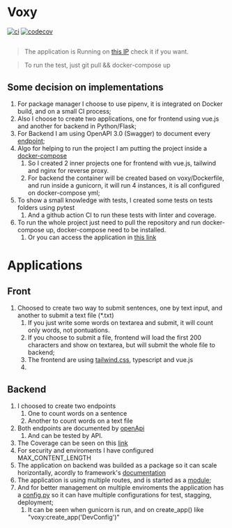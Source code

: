 # Voxy

[![ci](https://github.com/BRomano/voxy/actions/workflows/ci.yml/badge.svg)](https://github.com/BRomano/voxy/actions/workflows/ci.yml)
[![codecov](https://codecov.io/gh/BRomano/voxy/branch/main/graph/badge.svg?token=LQ84XHL1O3)](https://codecov.io/gh/BRomano/voxy)

## 
> The application is Running on [this IP](http://159.223.180.98) check it if you want.

> To run the test, just git pull && docker-compose up

## Some decision on implementations
1. For package manager I choose to use pipenv, it is integrated on Docker build, and on a small CI process;
2. Also I choose to create two applications, one for frontend using vue.js and another for backend in Python/Flask;
3. For Backend I am using OpenAPI 3.0 (Swagger) to document every [endpoint](http://159.223.180.98/api/apidocs/);
4. Algo for helping to run the project I am putting the project inside a [docker-compose](https://github.com/BRomano/voxy/blob/main/docker-compose.yml)
   1. So I created 2 inner projects one for frontend with vue.js, tailwind and nginx for reverse proxy.
   2. For backend the container will be created based on voxy/Dockerfile, and run inside a gunicorn, it will run 4 instances, it is all configured on docker-compose yml;
5. To show a small knowledge with tests, I created some tests on tests folders using pytest
   1. And a github action CI to run these tests with linter and coverage.
6. To run the whole project just need to pull the repository and run docker-compose up, docker-compose need to be installed.
   1. Or you can access the application in [this link](http://159.223.180.98)

# Applications
## Front
1. Choosed to create two way to submit sentences, one by text input, and another to submit a text file (*.txt)
   1. If you just write some words on textarea and submit, it will count only words, not pontuations.
   2. If you choose to submit a file, frontend will load the first 200 characters and show on textarea, but will submit the whole file to backend;
   3. The frontend are using [tailwind.css](https://tailwindcss.com/), typescript and vue.js
   4. 
## Backend
1. I choosed to create two endpoints
   1. One to count words on a sentence
   2. Another to count words on a text file
2. Both endpoints are documented by [openApi](http://159.223.180.98/api/apidocs/)
   1. And can be tested by API.
3. The Coverage can be seen on this [link](https://app.codecov.io/gh/BRomano/voxy)
4. For security and enviroments I have configured MAX_CONTENT_LENGTH
5. The application on backend was builded as a package so it can scale horizontally, acordly to framework's [documentation](https://flask.palletsprojects.com/en/2.1.x/patterns/packages/)
6. The application is using multiple routes, and is started as a [module](https://github.com/BRomano/voxy/blob/main/voxy/__init__.py);
7. And for better management on multiple enviroments the application has a [config.py](https://github.com/BRomano/voxy/blob/main/voxy/config.py) so it can have multiple configurations for test, stagging, deployment;
   1. It can be seen when gunicorn is run, and on create_app() like "voxy:create_app('DevConfig')"

